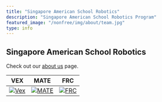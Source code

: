 ```yaml
---
title: "Singapore American School Robotics"
description: "Singapore American School Robotics Program"
featured_image: "/nonfree/img/about/team.jpg"
type: info
---
```


## Singapore American School Robotics

Check out our [about us](/about) page.



| VEX | MATE | FRC |
| --- | --- | --- |
| [![Vex](/img/vex/logo-circle.png)](/vex/) | [![MATE](/img/mate/logo-circle.png)](/mate/) | [![FRC](/img/frc/logo-circle.png)](/frc/) |